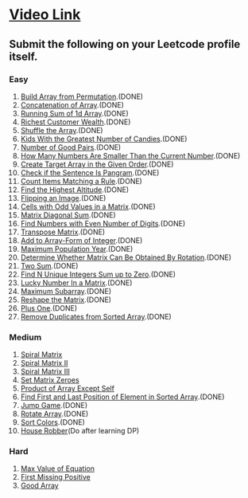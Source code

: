 # [Video Link](https://youtu.be/n60Dn0UsbEk)

## Submit the following on your Leetcode profile itself.

### Easy
1. [Build Array from Permutation](https://leetcode.com/problems/build-array-from-permutation/).(DONE)
2. [Concatenation of Array](https://leetcode.com/problems/concatenation-of-array/).(DONE)
3. [Running Sum of 1d Array](https://leetcode.com/problems/running-sum-of-1d-array/).(DONE)
4. [Richest Customer Wealth](https://leetcode.com/problems/richest-customer-wealth/).(DONE)
5. [Shuffle the Array](https://leetcode.com/problems/shuffle-the-array/).(DONE)
6. [Kids With the Greatest Number of Candies](https://leetcode.com/problems/kids-with-the-greatest-number-of-candies/).(DONE)
7. [Number of Good Pairs](https://leetcode.com/problems/number-of-good-pairs/).(DONE)
8. [How Many Numbers Are Smaller Than the Current Number](https://leetcode.com/problems/how-many-numbers-are-smaller-than-the-current-number/).(DONE)
9. [Create Target Array in the Given Order](https://leetcode.com/problems/create-target-array-in-the-given-order/).(DONE)
10. [Check if the Sentence Is Pangram](https://leetcode.com/problems/check-if-the-sentence-is-pangram/).(DONE)
11. [Count Items Matching a Rule](https://leetcode.com/problems/count-items-matching-a-rule/).(DONE)
12. [Find the Highest Altitude](https://leetcode.com/problems/find-the-highest-altitude/).(DONE)
13. [Flipping an Image](https://leetcode.com/problems/flipping-an-image/).(DONE)
14. [Cells with Odd Values in a Matrix](https://leetcode.com/problems/cells-with-odd-values-in-a-matrix/).(DONE)
15. [Matrix Diagonal Sum](https://leetcode.com/problems/matrix-diagonal-sum/).(DONE)
16. [Find Numbers with Even Number of Digits](https://leetcode.com/problems/find-numbers-with-even-number-of-digits/).(DONE)
17. [Transpose Matrix](https://leetcode.com/problems/transpose-matrix/).(DONE)
18. [Add to Array-Form of Integer](https://leetcode.com/problems/add-to-array-form-of-integer/).(DONE)
19. [Maximum Population Year](https://leetcode.com/problems/maximum-population-year/).(DONE)
20. [Determine Whether Matrix Can Be Obtained By Rotation](https://leetcode.com/problems/determine-whether-matrix-can-be-obtained-by-rotation/).(DONE)
21. [Two Sum](https://leetcode.com/problems/two-sum/).(DONE)
22. [Find N Unique Integers Sum up to Zero](https://leetcode.com/problems/find-n-unique-integers-sum-up-to-zero/).(DONE)
23. [Lucky Number In a Matrix](https://leetcode.com/problems/lucky-numbers-in-a-matrix/).(DONE)
24. [Maximum Subarray](https://leetcode.com/problems/maximum-subarray/).(DONE)
25. [Reshape the Matrix](https://leetcode.com/problems/reshape-the-matrix/).(DONE)
26. [Plus One](https://leetcode.com/problems/plus-one/).(DONE)
27. [Remove Duplicates from Sorted Array](https://leetcode.com/problems/remove-duplicates-from-sorted-array/).(DONE)

### Medium
1. [Spiral Matrix](https://leetcode.com/problems/spiral-matrix/)
2. [Spiral Matrix II](https://leetcode.com/problems/spiral-matrix-ii/)
3. [Spiral Matrix III](https://leetcode.com/problems/spiral-matrix-iii/)
4. [Set Matrix Zeroes](https://leetcode.com/problems/set-matrix-zeroes/)
5. [Product of Array Except Self](https://leetcode.com/problems/product-of-array-except-self/)
6. [Find First and Last Position of Element in Sorted Array](https://leetcode.com/problems/find-first-and-last-position-of-element-in-sorted-array/).(DONE)
7. [Jump Game](https://leetcode.com/problems/jump-game/).(DONE)
8. [Rotate Array](https://leetcode.com/problems/rotate-array/).(DONE)
9. [Sort Colors](https://leetcode.com/problems/sort-colors/).(DONE)
10. [House Robber](https://leetcode.com/problems/house-robber/)(Do after learning DP)

### Hard
1. [Max Value of Equation](https://leetcode.com/problems/max-value-of-equation/)
2. [First Missing Positive](https://leetcode.com/problems/first-missing-positive/)
3. [Good Array](https://leetcode.com/problems/check-if-it-is-a-good-array/)
